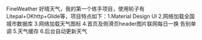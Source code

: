FineWeather
好晴天气，我的第一个练手项目，使用轮子有Litepal+OKhttp+Glide等，项目特点如下：1.Material Design UI 2.网络加载全国城市数据库 3.网络加载天气图标 4.首页及侧滑页header图片联网每日一换 告别单调 5.天气缓存 6.后台自动更新天气
